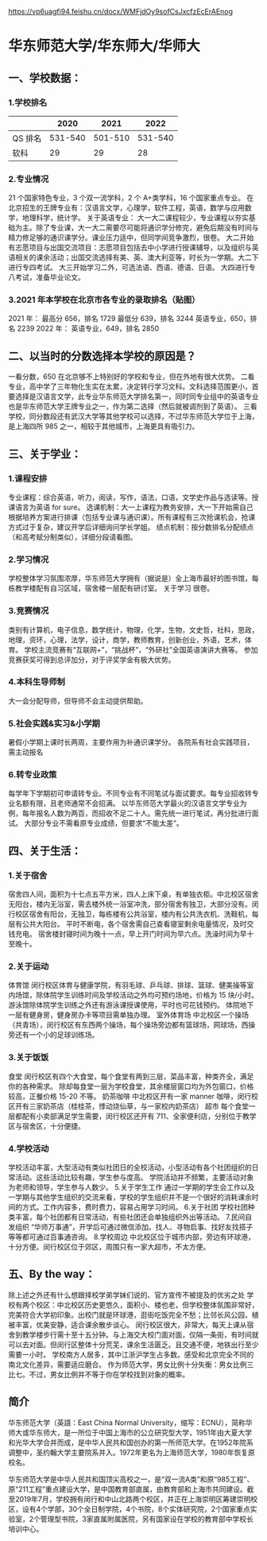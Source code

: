 https://vp6uagfi94.feishu.cn/docx/WMFjdOy9sofCsJxcfzEcErAEnog

# 华东师范大学/华东师大/华师大

## 一、学校数据：

### 1.学校排名
|       |2020    | 2021    | 2022   |
|-------|--------|---------|--------|
| QS 排名 |531-540 | 501-510 | 531-540|
| 软科    |29      | 29      | 28     |

### 2.专业情况
21 个国家特色专业，3 个双一流学科，2 个 A+类学科，16 个国家重点专业。
在北京招生的王牌专业有：汉语言文学，心理学，软件工程，英语，数学与应用数学，地理科学，统计学。
关于英语专业：
大一大二课程较少，专业课程以夯实基础为主。除了专业课，大一大二需要尽可能将通识学分修完，避免后期没有时间与精力修足够的通识课学分。课业压力适中，但同学间竞争激烈，很卷。
大二开始有志愿项目与出国交流项目：志愿项目包括去中小学进行授课辅导，以及组织与英语相关的课余活动；出国交流选择有美、英、澳大利亚等，时长为一学期。大二下进行专四考试。
大三开始学习二外，可选法语、西语、德语、日语。
大四进行专八考试，准备毕业论文。

### 3.2021 年本学校在北京市各专业的录取排名（贴图）

2021 年：
最高分 656，排名 1729
最低分 639，排名 3244
英语专业，650，排名 2239
2022 年：
英语专业，649，排名 2850

## 二、以当时的分数选择本学校的原因是？

一看分数，650 在北京够不上特别好的学校和专业，但在外地有很大优势。
二看专业，高中学了三年物化生实在太累，决定转行学习文科。文科选择范围更小，首要选择是汉语言文学，此专业华东师范大学排名第一，同时同专业组中的英语专业也是华东师范大学王牌专业之一，作为第二选择（然后就被调剂到了英语）。
三看学校，同分数段还有武汉大学等其他学校可以选择，不过华东师范大学位于上海，是上海四所 985 之一，相较于其他城市，上海更具有吸引力。

## 三、关于学业：

### 1.课程安排

专业课程：综合英语，听力，阅读，写作，语法，口语，文学史作品与选读等。授课语言为英语 for sure。
选课机制：大一上课程为教务安排，大一下开始需自己根据培养方案进行排课（包括专业课与通识课）。所有课程有三次抢课机会，抢课方式过于复杂，建议开学后详细询问学长学姐。
绩点机制：按分数排名分配绩点（和高考赋分制类似），详细分段请看图。

### 2.学习情况

学校整体学习氛围浓厚，华东师范大学拥有（据说是）全上海市最好的图书馆，每栋教学楼配有自习区域，宿舍楼一层配有研讨室。
关于学习
很卷。

### 3.竞赛情况

类别有计算机，电子信息，数学统计，物理，化学，生物，文史哲，社科，思政，地理，资环，心理，法学，设计，商学，教师教育，创新创业，外语，艺术，体育。
学校主流竞赛有“互联网+”，“挑战杯”，“外研社”全国英语演讲大赛等。
参加竞赛获奖可得到总评加分，对于评奖学金有极大优势。

### 4.本科生导师制

大一会分配导师，但导师不会主动提供帮助。

### 5.社会实践&实习&小学期

暑假小学期上课时长两周，主要作用为补通识课学分。
各院系有社会实践项目，需主动报名

### 6.转专业政策

每学年下学期初可申请转专业。不同专业有不同笔试与面试要求。每专业招收转专业名额有限，且老师通常不会招满。
以华东师范大学最火的汉语言文学专业为例，每年报名人数为两百，而招收不足二十人。需先统一进行笔试，再分批进行面试。
大部分专业不需看原专业成绩，但要求“不能太差”。

## 四、关于生活：

### 1.关于宿舍

宿舍四人间，面积为十七点五平方米，四人上床下桌，有单独衣柜。中北校区宿舍无阳台，楼内无浴室，需去楼外统一浴室冲洗，部分宿舍有独卫，大部分没有。闵行校区宿舍有阳台，无独卫，每栋楼有公共浴室，楼内有公共洗衣机、洗鞋机，每层有公共大阳台。
平时不断电，各个宿舍需自己查看寝室剩余电量情况，及时交钱充电。
宿舍楼封寝时间为晚十一点，早上开门时间为早六点。洗澡时间为早十至晚十。

### 2.关于运动

体育馆
闵行校区体育与健康学院，有羽毛球、乒乓球、排球、篮球、健美操等室内场馆，除体院学生训练时间及学校活动之外均可预约场地，价格为 15 块/小时。
游泳馆除体院学生训练之外还有游泳课授课使用，平时也可花钱预约。
体院地下一层有健身房，健身房办卡等项目需单独办理。
室外体育场
中北校区一个操场（共青场），闵行校区有东西两个操场，每个操场旁边都有篮球场，网球场，西操旁还有一个小的足球训练场。

### 3.关于饭饭

食堂
闵行校区有四个大食堂，每个食堂有两到三层，菜品丰富，种类齐全，满足你的各种需求。
除却每食堂一层为学校食堂，其余楼层窗口均为外包窗口，价格较高，正餐价格 15-20 不等。
奶茶咖啡
中北校区开有一家 manner 咖啡，闵行校区开有三家奶茶店（桂桂茶，悸动烧仙草，与一家校内奶茶店）
超市
每个食堂一层都配有小卖部满足学生需要，闵行校区还开有 711、全家便利店，分别位于教学区与宿舍区，十分便捷。

### 4.学校活动

学校活动丰富，大型活动有类似社团日的全校活动，小型活动有各个社团组织的日常活动。这些活动比较有趣，学生参与度高。
学院活动并不频繁，主要活动对象为老师和领导，学生参与人数少。 5.关于学生工作
通过一学期的学生会工作以及一学期与其他学生组织的交流来看，学校的学生组织并不是一个很好的消耗课余时间的方式。工作内容多，费时费力，容易占用学习时间。 6.关于社团
学校社团种类丰富，每个社团都有日常活动，有些社团还会单独组织外出等活动。 7.民间自发组织
“华师万事通”，开学后可通过微信添加。找人、寻物启事、找好友找搭子等等都可通过百事通咨询。 8.学校周边
中北校区位于城市内部，旁边有环球港，十分方便。闵行校区位于郊区，周围只有一家大超市，不太方便。

## 五、By the way：

除上述之外还有什么想跟择校学弟学妹们说的、官方宣传不被提及的优劣之处
学校有两个校区：中北校区历史更悠久，面积小、楼也老，但学校整体氛围非常好，完美符合大学初印象。出校门就是环球港，逛街吃饭完全不愁；比邻长风公园，植被丰富，优美安静，适合课余散步谈心。
闵行校区很大，非常大，每天上课从宿舍到教学楼步行需十至十五分钟。与上海交大校门面对面，仅隔一条街，有时间就可以去对面。但闵行区整体十分荒芜，课余生活匮乏。且交通不便，地铁出行至少需要一小时。
学校南方人居多，其中江浙沪学生占多数。感受和北京完全不同的南北文化差异，需要适应磨合。
作为师范大学，男女比例十分失衡：男女比例三比七。不过，男女比例并不等于你在学校找到对象的概率。

## 简介

华东师范大学（英語：East China Normal University，缩写：ECNU），简称华师大或华东师大，是一所位于中国上海市的公立研究型大学，1951年由大夏大学和光华大学合并而成，是中华人民共和国创办的第一所师范大学。在1952年院系调整中，圣约翰大学主要院系并入。1972年更名为上海师范大学，1980年恢复原校名。

华东师范大学是中华人民共和国顶尖高校之一，是“双一流A类”和原“985工程”、原“211工程”重点建设大学，是中国教育部直属，由教育部和上海市共同建设。截至2019年7月，学校拥有闵行和中山北路两个校区，并正在上海崇明区筹建崇明校区，设有4个学部，30个全日制学院，4个书院，8个实体研究院，2个国家重点实验室，2个管理型书院，3家直属附属医院，另有国家设在学校的教育部中学校长培训中心。
